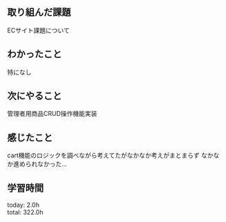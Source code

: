 ## 取り組んだ課題
ECサイト課題について   
## わかったこと
 特になし
## 次にやること
管理者用商品CRUD操作機能実装   
## 感じたこと
 cart機能のロジックを調べながら考えてたがなかなか考えがまとまらず
 なかなか進められなかった...
## 学習時間
today: 2.0h   
total: 322.0h